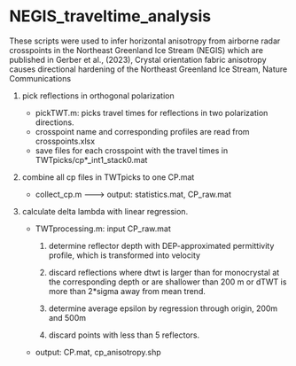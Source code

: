 # NEGIS_traveltime_analysis

These scripts were used to infer horizontal anisotropy from airborne radar crosspoints in the Northeast Greenland Ice Stream (NEGIS) which are published in Gerber et al., (2023), Crystal orientation fabric anisotropy causes directional hardening of the Northeast Greenland Ice Stream, Nature Communications



1) pick reflections in orthogonal polarization

	- pickTWT.m: picks travel times for reflections in two polarization directions.
	- crosspoint name and corresponding profiles are read from crosspoints.xlsx
	- save files for each crosspoint with the travel times in TWTpicks/cp*_int1_stack0.mat

2) combine all cp files in TWTpicks to one CP.mat	
	
	- collect_cp.m ---> output: statistics.mat, CP_raw.mat
	
3) calculate delta lambda with linear regression.

	- TWTprocessing.m: input CP_raw.mat

		1) determine reflector depth with DEP-approximated permittivity profile, which is 
		   transformed into velocity

		2) discard reflections where dtwt is larger than for monocrystal at the corresponding depth 
		   or are shallower than 200 m or dTWT is more than 2*sigma away from mean trend.

		3) determine average epsilon by regression through origin, 200m and 500m

		4) discard points with less than 5 reflectors.

	- output: CP.mat, cp_anisotropy.shp	
	

